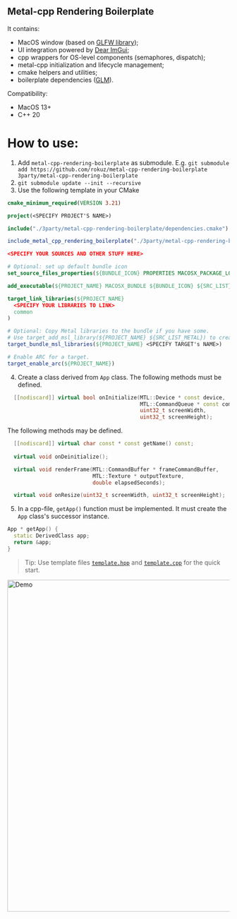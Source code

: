 ## Metal-cpp Rendering Boilerplate

It contains:
- MacOS window (based on [GLFW library](https://github.com/glfw/glfw));
- UI integration powered by [Dear ImGui](https://github.com/ocornut/imgui);
- cpp wrappers for OS-level components (semaphores, dispatch);
- metal-cpp initialization and lifecycle management;
- cmake helpers and utilities;
- boilerplate dependencies ([GLM](https://github.com/g-truc/glm)).

Compatibility:
- MacOS 13+
- C++ 20

# How to use:
1. Add `metal-cpp-rendering-boilerplate` as submodule. E.g. `git submodule add https://github.com/rokuz/metal-cpp-rendering-boilerplate 3party/metal-cpp-rendering-boilerplate`
2. `git submodule update --init --recursive`
3. Use the following template in your CMake
```cmake
cmake_minimum_required(VERSION 3.21)

project(<SPECIFY PROJECT'S NAME>)

include("./3party/metal-cpp-rendering-boilerplate/dependencies.cmake")

include_metal_cpp_rendering_boilerplate("./3party/metal-cpp-rendering-boilerplate")

<SPECIFY YOUR SOURCES AND OTHER STUFF HERE>

# Optional: set up default bundle icon
set_source_files_properties(${BUNDLE_ICON} PROPERTIES MACOSX_PACKAGE_LOCATION "Resources")

add_executable(${PROJECT_NAME} MACOSX_BUNDLE ${BUNDLE_ICON} ${SRC_LIST})

target_link_libraries(${PROJECT_NAME}
  <SPECIFY YOUR LIBRARIES TO LINK>
  common
)

# Optional: Copy Metal libraries to the bundle if you have some. 
# Use target_add_msl_library(${PROJECT_NAME} ${SRC_LIST_METAL}) to create one.
target_bundle_msl_libraries(${PROJECT_NAME} <SPECIFY TARGET's NAME>)

# Enable ARC for a target.
target_enable_arc(${PROJECT_NAME})
```
4. Create a class derived from `App` class. The following methods must be defined.
```cpp
  [[nodiscard]] virtual bool onInitialize(MTL::Device * const device,
                                          MTL::CommandQueue * const commandQueue,
                                          uint32_t screenWidth,
                                          uint32_t screenHeight);
```
The following methods may be defined.
```cpp
  [[nodiscard]] virtual char const * const getName() const;
  
  virtual void onDeinitialize();

  virtual void renderFrame(MTL::CommandBuffer * frameCommandBuffer,
                           MTL::Texture * outputTexture,
                           double elapsedSeconds);

  virtual void onResize(uint32_t screenWidth, uint32_t screenHeight);
```
5. In a cpp-file, `getApp()` function must be implemented. It must create the `App` class's successor instance.
```cpp
App * getApp() {
  static DerivedClass app;
  return &app;
}
```

> Tip: Use template files [`template.hpp`](https://github.com/rokuz/metal-cpp-rendering-boilerplate/blob/main/template.hpp) and [`template.cpp`](https://github.com/rokuz/metal-cpp-rendering-boilerplate/blob/main/template.cpp) for the quick start.
<img width="752" alt="Demo" src="https://user-images.githubusercontent.com/5437220/229228859-5883042e-29d2-4bc1-abf3-cba4d4e88bd2.png">
